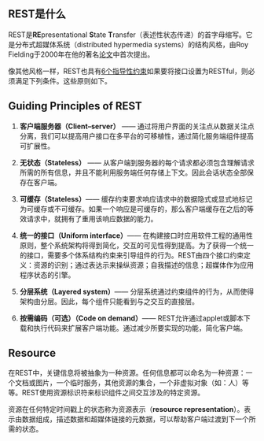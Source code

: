## REST是什么

REST是**RE**presentational **S**tate **T**ransfer（表述性状态传递）的首字母缩写。它是分布式超媒体系统（distributed hypermedia systems）的结构风格，由Roy Fielding于2000年在他的著名[论文](https://www.ics.uci.edu/~fielding/pubs/dissertation/rest_arch_style.htm)中首次提出。

像其他风格一样，REST也具有[6个指导性约束](https://restfulapi.net/rest-architectural-constraints/)如果要将接口设置为RESTful，则必须满足下列条件。这些原则如下。

## Guiding Principles of REST

1. **客户端服务器（Client–server）** —— 通过将用户界面的关注点从数据关注点分离，我们可以提高用户接口在多平台的可移植性，通过简化服务端组件提高可扩展性。

2. **无状态（Stateless）** —— 从客户端到服务器的每个请求都必须包含理解请求所需的所有信息，并且不能利用服务端任何存储上下文。因此会话状态全部保存在客户端。

3. **可缓存（Stateless）**—— 缓存约束要求响应请求中的数据隐式或显式地标记为可缓存或不可缓存。如果一个响应是可缓存的，那么客户端缓存在之后的等效请求中，就拥有了重用该响应数据的能力。

4. **统一的接口（Uniform interface）**—— 在构建接口时应用软件工程的通用性原则，整个系统架构将得到简化，交互的可见性得到提高。为了获得一个统一的接口，需要多个体系结构约束来引导组件的行为。REST由四个接口约束定义：资源的识别；通过表达示来操纵资源；自我描述的信息；超媒体作为应用程序状态的引擎。

5. **分层系统（Layered system）**—— 分层系统通过约束组件的行为，从而使得架构由分层。因此，每个组件只能看到与之交互的直接层。

6. **按需编码（可选）（Code on demand）**—— REST允许通过applet或脚本下载和执行代码来扩展客户端功能。通过减少所要实现的功能，简化客户端。

## Resource

在REST中，关键信息将被抽象为一种资源。任何信息都可以命名为一种资源：一个文档或图片，一个临时服务，其他资源的集合，一个非虚拟对象（如：人）等等。REST使用资源标识符来标识组件之间交互涉及的特定资源。

资源在任何特定时间戳上的状态称为资源表示（**resource representation**）。表示由数据组成，描述数据和超媒体链接的元数据，可以帮助客户端过渡到下一个所需的状态。


